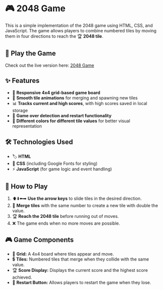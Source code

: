 # 🎮 2048 Game

This is a simple implementation of the 2048 game using HTML, CSS, and JavaScript. The game allows players to combine numbered tiles by moving them in four directions to reach the 🏆 **2048 tile**.

## 👀 Play the Game
Check out the live version here: [2048 Game]()

## ✨ Features
- 🎩 **Responsive 4x4 grid-based game board**
- 🎨 **Smooth tile animations** for merging and spawning new tiles
- 📊 **Tracks current and high scores**, with high scores saved in local storage
- 🚀 **Game over detection and restart functionality**
- 🌈 **Different colors for different tile values** for better visual representation

## 🛠️ Technologies Used
- 🏷 **HTML**
- 🎨 **CSS** (including Google Fonts for styling)
- ⚡ **JavaScript** (for game logic and event handling)

## 🎯 How to Play
1. ⬆️⬇️⬅️➡ **Use the arrow keys** to slide tiles in the desired direction.
2. 🔄 **Merge tiles** with the same number to create a new tile with double the value.
3. 🏆 **Reach the 2048 tile** before running out of moves.
4. ❌ The game ends when no more moves are possible.

## 🎮 Game Components
- 🏁 **Grid:** A 4x4 board where tiles appear and move.
- 💲 **Tiles:** Numbered tiles that merge when they collide with the same value.
- 🏆 **Score Display:** Displays the current score and the highest score achieved.
- 🔄 **Restart Button:** Allows players to restart the game when they lose.



